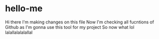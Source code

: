 # hello-me
Hi there I'm making changes on this file 
Now I'm checking all fucntions of Github as I'm gonna use this tool for my project 
So now what lol 
lalallalalalallal
